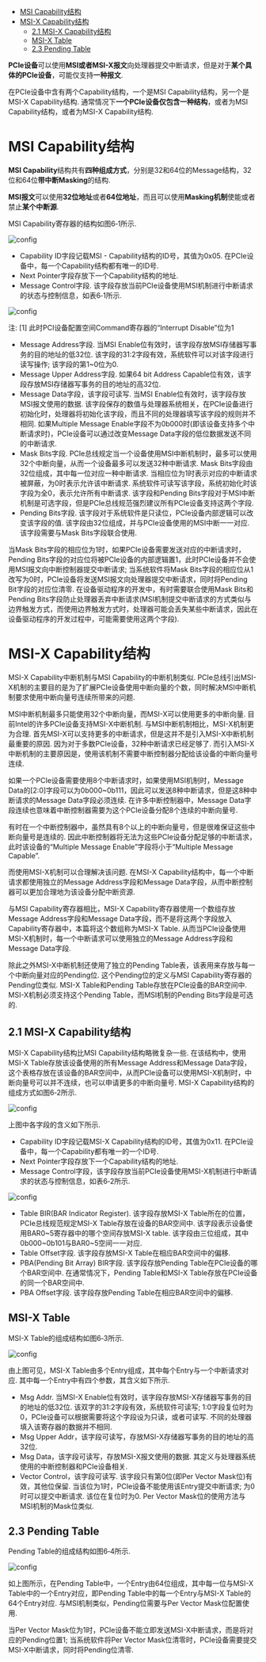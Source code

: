 
<!-- @import "[TOC]" {cmd="toc" depthFrom=1 depthTo=6 orderedList=false} -->

<!-- code_chunk_output -->

- [MSI Capability结构](#msi-capability结构)
- [MSI-X Capability结构](#msi-x-capability结构)
  - [2.1 MSI-X Capability结构](#21-msi-x-capability结构)
  - [MSI-X Table](#msi-x-table)
  - [2.3 Pending Table](#23-pending-table)

<!-- /code_chunk_output -->


**PCIe设备**可以使用**MSI或者MSI-X报文**向处理器提交中断请求，但是对于**某个具体的PCIe设备**，可能仅支持**一种报文**. 

在PCIe设备中含有两个Capability结构，一个是MSI Capability结构，另一个是MSI\-X Capability结构. 通常情况下**一个PCIe设备仅包含一种结构**，或者为MSI Capability结构，或者为MSI\-X Capability结构. 

# MSI Capability结构

**MSI Capability**结构共有**四种组成方式**，分别是32和64位的Message结构，32位和64位**带中断Masking**的结构. 

**MSI报文**可以使用**32位地址**或者**64位地址**，而且可以使用**Masking机制**使能或者禁止**某个中断源**. 

MSI Capability寄存器的结构如图6‑1所示. 

![config](images/1.png)

- Capability ID字段记载MSI - Capability结构的ID号，其值为0x05. 在PCIe设备中，每一个Capability结构都有唯一的ID号. 
- Next Pointer字段存放下一个Capability结构的地址. 
- Message Control字段. 该字段存放当前PCIe设备使用MSI机制进行中断请求的状态与控制信息，如表6‑1所示. 

![config](images/2.png)

注: [1] 此时PCI设备配置空间Command寄存器的“Interrupt Disable”位为1

- Message Address字段. 当MSI Enable位有效时，该字段存放MSI存储器写事务的目的地址的低32位. 该字段的31:2字段有效，系统软件可以对该字段进行读写操作; 该字段的第1~0位为0. 
- Message Upper Address字段. 如果64 bit Address Capable位有效，该字段存放MSI存储器写事务的目的地址的高32位. 
- Message Data字段，该字段可读写. 当MSI Enable位有效时，该字段存放MSI报文使用的数据. 该字段保存的数值与处理器系统相关，在PCIe设备进行初始化时，处理器将初始化该字段，而且不同的处理器填写该字段的规则并不相同. 如果Multiple Message Enable字段不为0b000时(即该设备支持多个中断请求时)，PCIe设备可以通过改变Message Data字段的低位数据发送不同的中断请求. 
- Mask Bits字段. PCIe总线规定当一个设备使用MSI中断机制时，最多可以使用32个中断向量，从而一个设备最多可以发送32种中断请求. Mask Bits字段由32位组成，其中每一位对应一种中断请求. 当相应位为1时表示对应的中断请求被屏蔽，为0时表示允许该中断请求. 系统软件可读写该字段，系统初始化时该字段为全0，表示允许所有中断请求. 该字段和Pending Bits字段对于MSI中断机制是可选字段，但是PCIe总线规范强烈建议所有PCIe设备支持这两个字段. 
- Pending Bits字段. 该字段对于系统软件是只读位，PCIe设备内部逻辑可以改变该字段的值. 该字段由32位组成，并与PCIe设备使用的MSI中断一一对应. 该字段需要与Mask Bits字段联合使用. 

当Mask Bits字段的相应位为1时，如果PCIe设备需要发送对应的中断请求时，Pending Bits字段的对应位将被PCIe设备的内部逻辑置1，此时PCIe设备并不会使用MSI报文向中断控制器提交中断请求; 当系统软件将Mask Bits字段的相应位从1改写为0时，PCIe设备将发送MSI报文向处理器提交中断请求，同时将Pending Bit字段的对应位清零. 在设备驱动程序的开发中，有时需要联合使用Mask Bits和Pending Bits字段防止处理器丢弃中断请求(MSI机制提交中断请求的方式类似与边界触发方式，而使用边界触发方式时，处理器可能会丢失某些中断请求，因此在设备驱动程序的开发过程中，可能需要使用这两个字段). 

# MSI-X Capability结构

MSI-X Capability中断机制与MSI Capability的中断机制类似. PCIe总线引出MSI-X机制的主要目的是为了扩展PCIe设备使用中断向量的个数，同时解决MSI中断机制要求使用中断向量号连续所带来的问题. 

MSI中断机制最多只能使用32个中断向量，而MSI-X可以使用更多的中断向量. 目前Intel的许多PCIe设备支持MSI-X中断机制. 与MSI中断机制相比，MSI-X机制更为合理. 首先MSI-X可以支持更多的中断请求，但是这并不是引入MSI-X中断机制最重要的原因. 因为对于多数PCIe设备，32种中断请求已经足够了. 而引入MSI-X中断机制的主要原因是，使用该机制不需要中断控制器分配给该设备的中断向量号连续. 

如果一个PCIe设备需要使用8个中断请求时，如果使用MSI机制时，Message Data的[2:0]字段可以为0b000~0b111，因此可以发送8种中断请求，但是这8种中断请求的Message Data字段必须连续. 在许多中断控制器中，Message Data字段连续也意味着中断控制器需要为这个PCIe设备分配8个连续的中断向量号. 

有时在一个中断控制器中，虽然具有8个以上的中断向量号，但是很难保证这些中断向量号是连续的. 因此中断控制器将无法为这些PCIe设备分配足够的中断请求，此时该设备的“Multiple Message Enable”字段将小于“Multiple Message Capable”. 

而使用MSI-X机制可以合理解决该问题. 在MSI-X Capability结构中，每一个中断请求都使用独立的Message Address字段和Message Data字段，从而中断控制器可以更加合理地为该设备分配中断资源. 

与MSI Capability寄存器相比，MSI-X Capability寄存器使用一个数组存放Message Address字段和Message Data字段，而不是将这两个字段放入Capability寄存器中，本篇将这个数组称为MSI-X Table. 从而当PCIe设备使用MSI-X机制时，每一个中断请求可以使用独立的Message Address字段和Message Data字段. 

除此之外MSI-X中断机制还使用了独立的Pending Table表，该表用来存放与每一个中断向量对应的Pending位. 这个Pending位的定义与MSI Capability寄存器的Pending位类似. MSI-X Table和Pending Table存放在PCIe设备的BAR空间中. MSI-X机制必须支持这个Pending Table，而MSI机制的Pending Bits字段是可选的. 

## 2.1 MSI-X Capability结构

MSI-X Capability结构比MSI Capability结构略微复杂一些. 在该结构中，使用MSI-X Table存放该设备使用的所有Message Address和Message Data字段，这个表格存放在该设备的BAR空间中，从而PCIe设备可以使用MSI-X机制时，中断向量号可以并不连续，也可以申请更多的中断向量号. MSI-X Capability结构的组成方式如图6‑2所示. 

![config](images/3.png)

上图中各字段的含义如下所示. 

- Capability ID字段记载MSI-X Capability结构的ID号，其值为0x11. 在PCIe设备中，每一个Capability都有唯一的一个ID号. 
- Next Pointer字段存放下一个Capability结构的地址. 
- Message Control字段，该字段存放当前PCIe设备使用MSI-X机制进行中断请求的状态与控制信息，如表6‑2所示. 

![config](images/4.png)

- Table BIR(BAR Indicator Register). 该字段存放MSI\-X Table所在的位置，PCIe总线规范规定MSI\-X Table存放在设备的BAR空间中. 该字段表示设备使用BAR0\~5寄存器中的哪个空间存放MSI\-X table. 该字段由三位组成，其中0b000\~0b101与BAR0\~5空间一一对应. 
- Table Offset字段. 该字段存放MSI\-X Table在相应BAR空间中的偏移. 
- PBA(Pending Bit Array) BIR字段. 该字段存放Pending Table在PCIe设备的哪个BAR空间中. 在通常情况下，Pending Table和MSI\-X Table存放在PCIe设备的同一个BAR空间中. 
- PBA Offset字段. 该字段存放Pending Table在相应BAR空间中的偏移. 

## MSI-X Table

MSI-X Table的组成结构如图6‑3所示. 

![config](images/5.png)

由上图可见，MSI\-X Table由多个Entry组成，其中每个Entry与一个中断请求对应. 其中每一个Entry中有四个参数，其含义如下所示. 

- Msg Addr. 当MSI\-X Enable位有效时，该字段存放MSI\-X存储器写事务的目的地址的低32位. 该双字的31:2字段有效，系统软件可读写; 1:0字段复位时为0，PCIe设备可以根据需要将这个字段设为只读，或者可读写. 不同的处理器填入该寄存器的数据并不相同. 
- Msg Upper Addr，该字段可读写，存放MSI\-X存储器写事务的目的地址的高32位. 
- Msg Data，该字段可读写，存放MSI\-X报文使用的数据. 其定义与处理器系统使用的中断控制器和PCIe设备相关. 
- Vector Control，该字段可读写. 该字段只有第0位(即Per Vector Mask位)有效，其他位保留. 当该位为1时，PCIe设备不能使用该Entry提交中断请求; 为0时可以提交中断请求. 该位在复位时为0. Per Vector Mask位的使用方法与MSI机制的Mask位类似. 

## 2.3 Pending Table

Pending Table的组成结构如图6‑4所示. 

![config](images/6.png)

如上图所示，在Pending Table中，一个Entry由64位组成，其中每一位与MSI-X Table中的一个Entry对应，即Pending Table中的每一个Entry与MSI-X Table的64个Entry对应. 与MSI机制类似，Pending位需要与Per Vector Mask位配置使用. 

当Per Vector Mask位为1时，PCIe设备不能立即发送MSI-X中断请求，而是将对应的Pending位置1; 当系统软件将Per Vector Mask位清零时，PCIe设备需要提交MSI-X中断请求，同时将Pending位清零. 